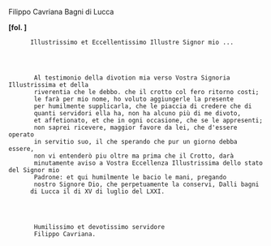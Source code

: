 Filippo Cavriana
Bagni di Lucca




    
      
        
**[fol. ]**


        
          Illustrissimo et Eccellentissimo Illustre Signor mio ...
        


        
           Al testimonio della divotion mia verso Vostra Signoria Illustrissima et della
           riverentia che le debbo. che il crotto col fero ritorno costi;
           le farà per mio nome, ho voluto aggiungerle la presente
           per humilmente supplicarla, che le piaccia di credere che di
           quanti servidori ella ha, non ha alcuno più di me divoto,
           et affetionato, et che in ogni occasione, che se le appresenti;
           non saprei ricevere, maggior favore da lei, che d'essere operato
           in servitio suo, il che sperando che pur un giorno debba essere,
           non vi entenderò piu oltre ma prima che il Crotto, darà
           minutamente aviso a Vostra Eccellenza Illustrissima dello stato del Signor mio
           Padrone: et qui humilmente le bacio le mani, pregando
           nostro Signore Dio, che perpetuamente la conservi, Dalli bagni
          di Lucca il di XV di luglio del LXXI.
        


        
           Humilissimo et devotissimo servidore
           Filippo Cavriana.
        


      
    
  